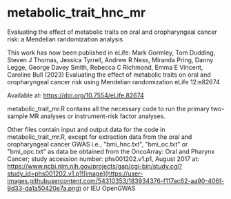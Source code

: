 # metabolic_trait_hnc_mr
Evaluating the effect of metabolic traits on oral and oropharyngeal cancer risk: a Mendelian randomization analysis

This work has now been published in eLife: Mark Gormley, Tom Dudding, Steven J Thomas, Jessica Tyrrell, Andrew R Ness, Miranda Pring, Danny Legge, George Davey Smith, Rebecca C Richmond, Emma E Vincent, Caroline Bull (2023) Evaluating the effect of metabolic traits on oral and oropharyngeal cancer risk using Mendelian randomization eLife 12:e82674

Available at: https://doi.org/10.7554/eLife.82674

metabolic_trait_mr.R contains all the necessary code to run the primary two-sample MR analyses or instrument-risk factor analyses.

Other files contain input and output data for the code in metabolic_trait_mr.R, except for extraction data from the oral and oropharyngeal cancer GWAS i.e., "bmi_hnc.txt", "bmi_oc.txt" or "bmi_opc.txt" as data be obtained from the OncoArray: Oral and Pharynx Cancer; study accession number: phs001202.v1.p1, August 2017 at: https://www.ncbi.nlm.nih.gov/projects/gap/cgi-bin/study.cgi?study_id=phs001202.v1.p1![image](https://user-images.githubusercontent.com/54310353/183934376-f117ac62-aa90-406f-9d33-da1a50420e7a.png) or IEU OpenGWAS
